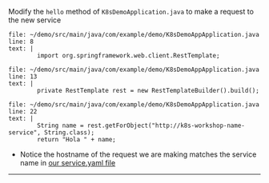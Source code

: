 
Modify the `hello` method of `K8sDemoApplication.java` to make a request to the new service
```editor:insert-lines-before-line
file: ~/demo/src/main/java/com/example/demo/K8sDemoAppApplication.java
line: 8
text: |
		import org.springframework.web.client.RestTemplate;

```




```editor:insert-lines-before-line
file: ~/demo/src/main/java/com/example/demo/K8sDemoAppApplication.java
line: 13
text: |
		private RestTemplate rest = new RestTemplateBuilder().build();

```


```editor:insert-lines-before-line
file: ~/demo/src/main/java/com/example/demo/K8sDemoAppApplication.java
line: 22
text: |
		String name = rest.getForObject("http://k8s-workshop-name-service", String.class);
		return "Hola " + name;

```




*   Notice the hostname of the request we are making matches the service name in [our service.yaml file](https://github.com/ryanjbaxter/k8s-spring-workshop/blob/master/name-service/kustomize/base/service.yaml#L7)



---

